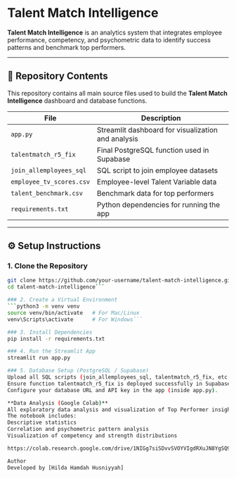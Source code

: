 # Talent Match Intelligence

**Talent Match Intelligence** is an analytics system that integrates employee performance, competency, and psychometric data to identify success patterns and benchmark top performers.

---

## 📁 Repository Contents

This repository contains all main source files used to build the **Talent Match Intelligence** dashboard and database functions.

| File | Description |
|------|--------------|
| `app.py` | Streamlit dashboard for visualization and analysis |
| `talentmatch_r5_fix` | Final PostgreSQL function used in Supabase |
| `join_allemployees_sql` | SQL script to join employee datasets |
| `employee_tv_scores.csv` | Employee-level Talent Variable data |
| `talent_benchmark.csv` | Benchmark data for top performers |
| `requirements.txt` | Python dependencies for running the app |

---

## ⚙️ Setup Instructions

### 1. Clone the Repository
```bash
git clone https://github.com/your-username/talent-match-intelligence.git
cd talent-match-intelligence```

### 2. Create a Virtual Environment
```python3 -m venv venv
source venv/bin/activate   # For Mac/Linux
venv\Scripts\activate      # For Windows```

### 3. Install Dependencies
pip install -r requirements.txt

### 4. Run the Streamlit App
streamlit run app.py

### 5. Database Setup (PostgreSQL / Supabase)
Upload all SQL scripts (join_allemployees_sql, talentmatch_r5_fix, etc.) into your database.
Ensure function talentmatch_r5_fix is deployed successfully in Supabase.
Configure your database URL and API key in the app (inside app.py).

**Data Analysis (Google Colab)**
All exploratory data analysis and visualization of Top Performer insights are conducted in a Google Colab notebook.
The notebook includes:
Descriptive statistics
Correlation and psychometric pattern analysis
Visualization of competency and strength distributions

https://colab.research.google.com/drive/1NIGg7siSDvvSVOYVIgdRXuJN8YgSQ91E#scrollTo=BgmyDprn1L3d

Author
Developed by [Hilda Hamdah Husniyyah]
